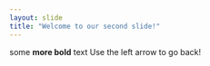 ```yaml
---
layout: slide
title: "Welcome to our second slide!"
---
```

some **more bold** text
Use the left arrow to go back!
